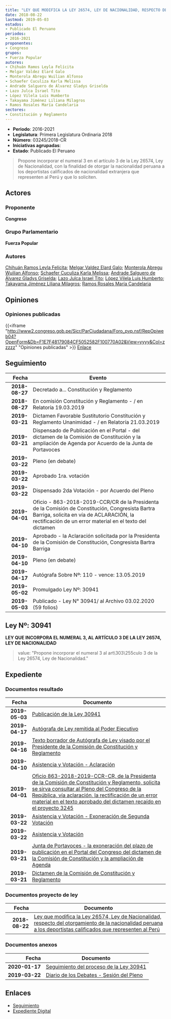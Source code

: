 ```yaml
---
title: "LEY QUE MODIFICA LA LEY 26574, LEY DE NACIONALIDAD, RESPECTO DEL OTORGAMIENTO DE LA NACIONALIDAD PERUANA A LOS DEPORTISTAS CALIFICADOS QUE REPRESENTEN AL PERÚ"
date: 2018-08-22
lastmod: 2019-05-03
estados:
- Publicado El Peruano
periodos:
- 2016-2021
proponentes:
- Congreso
grupos:
- Fuerza Popular
autores:
- Chihuán Ramos Leyla Felícita
- Melgar Valdez Elard Galo
- Monterola Abregu Wuilian Alfonso
- Schaefer Cuculiza Karla Melissa
- Andrade Salguero de Álvarez Gladys Griselda
- Lazo Julca Israel Tito
- López Vilela Luis Humberto
- Takayama Jiménez Liliana Milagros
- Ramos Rosales María Candelaria
sectores:
- Constitución y Reglamento
---
```

- **Periodo**: 2016-2021
- **Legislatura**: Primera Legislatura Ordinaria 2018
- **Número**: 03245/2018-CR
- **Iniciativas agrupadas**: 
- **Estado**: Publicado El Peruano

> Propone incorporar el numeral 3 en el artículo 3 de la Ley 26574, Ley de Nacionalidad, con la finalidad de otorgar la nacionalidad peruana a los deportistas calificados de nacionalidad extranjera que representen al Perú y que lo soliciten.


## Actores

### Proponente

**Congreso**

### Grupo Parlamentario

**Fuerza Popular**

### Autores

[Chihuán Ramos Leyla Felícita](mailto:mailto:lchihuan@congreso.gob.pe); [Melgar Valdez Elard Galo](mailto:mailto:emelgar@congreso.gob.pe); [Monterola Abregu Wuilian Alfonso](mailto:mailto:wmonterola@congreso.gob.pe); [Schaefer Cuculiza Karla Melissa](mailto:mailto:kschaefer@congreso.gob.pe); [Andrade Salguero de Álvarez Gladys Griselda](mailto:mailto:gandrade@congreso.gob.pe); [Lazo Julca Israel Tito](mailto:mailto:ilazo@congreso.gob.pe); [López Vilela Luis Humberto](mailto:mailto:llopezv@congreso.gob.pe); [Takayama Jiménez Liliana Milagros](mailto:mailto:ltakayama@congreso.gob.pe); [Ramos Rosales María Candelaria](mailto:mailto:mramosr@congreso.gob.pe)

## Opiniones

### Opiniones publicadas

{{<iframe "http://www2.congreso.gob.pe/Sicr/ParCiudadana/Foro_pvp.nsf/RepOpiweb04?OpenForm&Db=F1E7F48179084CF5052582F100770A02&View=yyyy&Col=zzzzz" "Opiniones publicadas" >}}
[Enlace](http://www2.congreso.gob.pe/Sicr/ParCiudadana/Foro_pvp.nsf/RepOpiweb04?OpenForm&Db=F1E7F48179084CF5052582F100770A02&View=yyyy&Col=zzzzz)


## Seguimiento

| Fecha | Evento |
|------:|--------|
| **2018-08-27** | Decretado a... Constitución y Reglamento |
| **2018-08-27** | En comisión Constitución y Reglamento - / en Relatoría 19.03.2019 |
| **2019-03-21** | Dictamen Favorable Sustitutorio Constitución y Reglamento Unanimidad - / en Relatoría 21.03.2019 |
| **2019-03-21** | Dispensado de Publicación en el Portal - del dictamen de la Comisión de Constitución y la ampliación de Agenda por Acuerdo de la Junta de Portavoces |
| **2019-03-22** | Pleno (en debate) |
| **2019-03-22** | Aprobado 1ra. votación |
| **2019-03-22** | Dispensado 2da Votación - por Acuerdo del Pleno |
| **2019-04-01** | Oficio - 863-2018-2019-CCR/CR de la Presidenta de la Comisión de Constitución, Congresista Bartra Barriga, solicita en vía de ACLARACIÓN, la rectificación de un error material en el texto del dictamen |
| **2019-04-10** | Aprobado - la Aclaración solicitada por la Presidenta de la Comisión de Constitución, Congresista Bartra Barriga |
| **2019-04-10** | Pleno (en debate) |
| **2019-04-17** | Autógrafa Sobre Nº: 110 - vence: 13.05.2019 |
| **2019-05-02** | Promulgado Ley Nº: 30941 |
| **2019-05-03** | Publicado - Ley N° 30941/ al Archivo 03.02.2020 (59 folios) |

## Ley Nº: 30941

**LEY QUE INCORPORA EL NUMERAL 3, AL ARTÍCULO 3 DE LA LEY 26574, LEY DE NACIONALIDAD**

> value: "Propone incorporar el numeral 3 al art\303\255culo 3 de la Ley 26574, Ley de Nacionalidad."


## Expediente

### Documentos resultado

| Fecha | Documento |
|------:|-----------|
| **2019-05-03** | [Publicación de la Ley 30941](http://www.leyes.congreso.gob.pe/Documentos/2016_2021/ADLP/Normas_Legales/30941-LEY.pdf) |
| **2019-04-17** | [Autógrafa de Ley remitida al Poder Ejecutivo](http://www.leyes.congreso.gob.pe/Documentos/2016_2021/ADLP/Texto_Aprobado/AU0324520190417.pdf) |
| **2019-04-16** | [Texto borrador de Autógrafa de Ley visado por el Presidente de la Comisión de Constitución y Reglamento](http://www.leyes.congreso.gob.pe/Documentos/2016_2021/Texto_Borrador_de_Autografa/BAU0324520190416.pdf) |
| **2019-04-10** | [Asistencia y Votación - Aclaración](http://www.leyes.congreso.gob.pe/Documentos/2016_2021/Asistencia_y_Votacion/Proyectos_de_Ley/AVA0324520190410.pdf) |
| **2019-04-01** | [Oficio 863-2018-2019-CCR-CR, de la Presidenta de la Comisión de Constitución y Reglamento, solicita se sirva consultar al Pleno del Congreso de la República, vía aclaración, la rectificación de un error material en el texto aprobado del dictamen recaído en el proyecto 3245](http://www.leyes.congreso.gob.pe/Documentos/2016_2021/Oficios/Comisiones_Ordinarias/OFICIO-863-2018-2019-CCR-CR.pdf) |
| **2019-03-22** | [Asistencia y Votación - Exoneración de Segunda Votación](http://www.leyes.congreso.gob.pe/Documentos/2016_2021/Asistencia_y_Votacion/Proyectos_de_Ley/Exoneracion_de_Segunda_Votacion/ESV0324520190322.pdf) |
| **2019-03-22** | [Asistencia y Votación](http://www.leyes.congreso.gob.pe/Documentos/2016_2021/Asistencia_y_Votacion/Proyectos_de_Ley/AV0324520190322.pdf) |
| **2019-03-21** | [Junta de Portavoces - la exoneración del plazo de publicación en el Portal del Congreso del dictamen de la Comisión de Constitución y la ampliación de Agenda](http://www.leyes.congreso.gob.pe/Documentos/2016_2021/Acuerdos/Junta_Portavoces/AJP0324520190321.pdf) |
| **2019-03-21** | [Dictamen de la Comisión de Constitución y Reglamento](http://www.leyes.congreso.gob.pe/Documentos/2016_2021/Dictamenes/Proyectos_de_Ley/03245DC04MAY20190321.pdf) |

### Documentos proyecto de ley

| Fecha | Documento |
|------:|-----------|
| **2018-08-22** | [Ley que modifica la Ley 26574, Ley de Nacionalidad, respecto del otorgamiento de la nacionalidad peruana a los deportistas calificados que representen al Perú](http://www.leyes.congreso.gob.pe/Documentos/2016_2021/Proyectos_de_Ley_y_de_Resoluciones_Legislativas/PL0324520180822.PDF) |

### Documentos anexos

| Fecha | Documento |
|------:|-----------|
| **2020-01-17** | [Seguimiento del proceso de la Ley 30941](http://www.leyes.congreso.gob.pe/Documentos/2016_2021/Seguimiento_de_Proyectos_de_Ley/03245PL20200117.pdf) |
| **2019-03-22** | [Diario de los Debates - Sesión del Pleno](http://www2.congreso.gob.pe/Sicr/DiarioDebates/Publicad.nsf/SesionesPleno/05256D6E0073DFE9052583C50079CB55/$FILE/SLO-2018-2A.pdf) |

## Enlaces

- [Seguimiento](http://www2.congreso.gob.pe/Sicr/TraDocEstProc/CLProLey2016.nsf/f7fff46988ca05b1052578e100829cc7/23c48441e2dd751d052582f10077117f?OpenDocument)
- [Expediente Digital](http://www2.congreso.gob.pe/Sicr/TraDocEstProc/CLProLey2016.nsf/f7fff46988ca05b1052578e100829cc7/23c48441e2dd751d052582f10077117f?OpenDocument&Click=05257FB7005EB655.eb71d0cf91d8294e05256cdf006b5706/$Body/0.1C6C)

